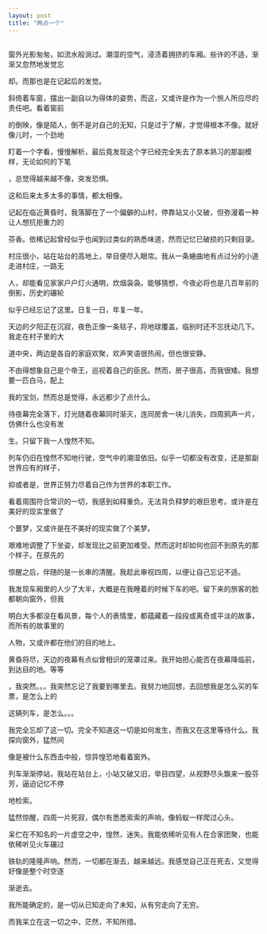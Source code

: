 ```yaml
---
layout: post
title: "两点一个"
---
```



##  

窗外光影匆匆，如流水般淌过。潮湿的空气，浸渍着拥挤的车厢。些许的不适，渐渐又忽然地发觉忘

却。而那也是在记起后的发觉。
 
斜倚着车窗，摆出一副自以为得体的姿势，而这，又或许是作为一个旅人所应尽的责任吧。看着窗前

的倒映，像是陌人，倒不是对自己的无知，只是过于了解，才觉得根本不像。就好像儿时，一个劲地

盯着一个字看，慢慢解析，最后竟发现这个字已经完全失去了原本熟习的那副模样，无论如何的下笔

，总觉得越来越不像，突发恐惧。
 
这和后来太多太多的事情，都太相像。
 
记起在临近黄昏时，我落脚在了一个偏僻的山村，停靠站又小又破，但弥漫着一种让人想抗拒重力的

芬香。依稀记起曾经似乎也闻到过类似的熟悉味道，然而记忆已破损的只剩目录。
 
村庄很小，站在站台的高地上，举目便尽入眼帘。我从一条蜷曲地有点过分的小道走进村庄，一路无

人，却能看见家家户户灯火通明，炊烟袅袅。能够猜想，今夜必将也是几百年前的倒影，历史的碾轮

似乎已经忘记了这里。日复一日，年复一年。
 
天边的夕阳正在沉寂，夜色正像一条毯子，将地球覆盖，临别时还不忘抚动几下。我走在村子里的大

道中央，两边是各自的家庭欢聚，欢声笑语很热闹，但也很安静。
 
不由得想象自己是个帝王，巡视着自己的臣民。然而，房子很高，而我很矮。我想要一匹白马，配上

我的宝剑，然而总是觉得，永远都少了点什么。
 
待夜幕完全落下，灯光随着夜幕同时渐灭，连同房舍一块儿消失，四周鸦声一片，仿佛什么也没有发

生。只留下我一人惶然不知。
 
列车仍旧在惶然不知地行驶，空气中的潮湿依旧。似乎一切都没有改变，还是那副世界应有的样子，

抑或者是，世界正努力尽着自己作为世界的本职工作。
 
看着周围符合常识的一切，我感到如释重负。无法背负释梦的艰巨思考。或许是在美好的现实里做了

个噩梦，又或许是在不美好的现实做了个美梦。
 
艰难地调整了下坐姿，却发现比之前更加难受。然而这时却如何也回不到原先的那个样子。在原先的

惊醒之后，伴随的是一长串的清醒。我趁此审视四周，以便让自己忘记不适。
 
我发现车厢里的人少了大半，大概是在我睡着的时候下车的吧。留下来的旅客的脸都朝向窗外，但我

明白大多都没在看风景，每个人的表情里，都蕴藏着一段段或离奇或平淡的故事，而所有的故事里的

人物，又或许都在他们的目的地上。
 
黄昏将尽，天边的夜幕有点似曾相识的笼罩过来。我开始担心能否在夜幕降临前，到达目的地。等等

，我突然。。。我突然忘记了我要到哪里去。我努力地回想，去回想我是怎么买的车票，是怎么上的

这辆列车，是怎么。。。
 
我完全忘却了这一切。完全不知道这一切是如何发生，而我又在这里等待什么。我探向窗外，猛然间

像是被什么东西击中般，惊异惶恐地看着窗外。
 
列车渐渐停站，我站在站台上，小站又破又旧，举目四望，从视野尽头飘来一股芬芳，逼迫记忆不停

地检索。
 
猛然惊醒，四周一片死寂，偶尔有悉悉索索的声响，像蚂蚁一样爬过心头。
 
呆伫在不知名的一片虚空之中，惶然，迷失。我能依稀听见有人在合家团聚，也能依稀听见火车碾过

铁轨的隆隆声响。然而，一切都在渐去，越来越远。我感觉自己正在死去，又觉得好像是整个时空逐

渐逝去。
 
我所能确定的，是一切从已知走向了未知，从有穷走向了无穷。
 
而我呆立在这一切之中，茫然，不知所措。